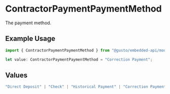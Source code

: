 # ContractorPaymentPaymentMethod

The payment method.

## Example Usage

```typescript
import { ContractorPaymentPaymentMethod } from "@gusto/embedded-api/models/components/contractorpayment.js";

let value: ContractorPaymentPaymentMethod = "Correction Payment";
```

## Values

```typescript
"Direct Deposit" | "Check" | "Historical Payment" | "Correction Payment"
```